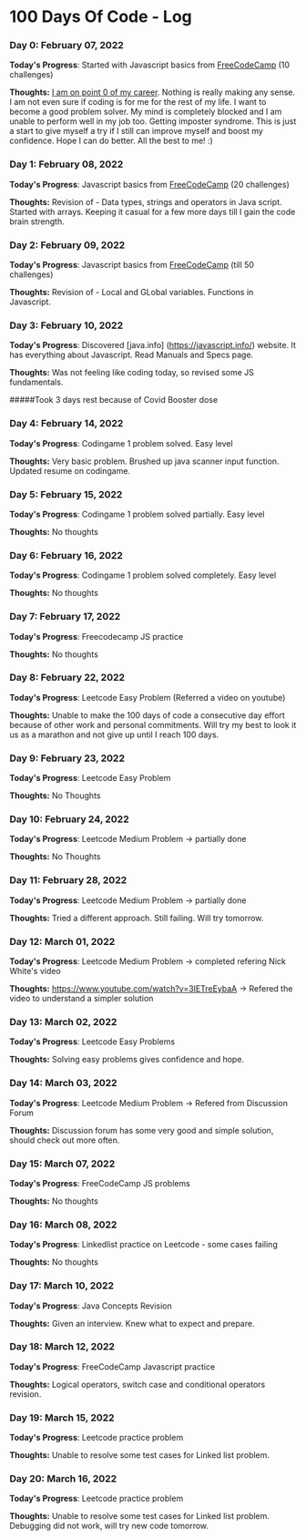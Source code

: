 # 100 Days Of Code - Log

### Day 0: February 07, 2022

**Today's Progress**: Started with Javascript basics from [FreeCodeCamp](https://www.freecodecamp.org/) (10 challenges)

**Thoughts:** <ins>I am on point 0 of my career</ins>. Nothing is really making any sense. I am not even sure if coding is for me for the rest of my life. I want to become a good problem solver. My mind is completely blocked and I am unable to perform well in my job too. Getting imposter syndrome. This is just a start to give myself a try if I still can improve myself and boost my confidence. Hope I can do better. All the best to me! :)

### Day 1: February 08, 2022

**Today's Progress**: Javascript basics from [FreeCodeCamp](https://www.freecodecamp.org/) (20 challenges)

**Thoughts:** Revision of - Data types, strings and operators in Java script. Started with arrays. Keeping it casual for a few more days till I gain the code brain strength.

### Day 2: February 09, 2022

**Today's Progress**: Javascript basics from [FreeCodeCamp](https://www.freecodecamp.org/) (till 50 challenges)

**Thoughts:** Revision of - Local and GLobal variables. Functions in Javascript.

### Day 3: February 10, 2022

**Today's Progress**: Discovered [java.info] (https://javascript.info/) website. It has everything about Javascript. Read Manuals and Specs page.

**Thoughts:** Was not feeling like coding today, so revised some JS fundamentals.

#####Took 3 days rest because of Covid Booster dose

### Day 4: February 14, 2022

**Today's Progress**: Codingame 1 problem solved. Easy level

**Thoughts:** Very basic problem. Brushed up java scanner input function. Updated resume on codingame.

### Day 5: February 15, 2022

**Today's Progress**: Codingame 1 problem solved partially. Easy level

**Thoughts:** No thoughts

### Day 6: February 16, 2022

**Today's Progress**: Codingame 1 problem solved completely. Easy level

**Thoughts:** No thoughts

### Day 7: February 17, 2022

**Today's Progress**: Freecodecamp JS practice

**Thoughts:** No thoughts

### Day 8: February 22, 2022

**Today's Progress**: Leetcode Easy Problem (Referred a video on youtube)

**Thoughts:** Unable to make the 100 days of code a consecutive day effort because of other work and personal commitments. Will try my best to look it us as a marathon and not give up until I reach 100 days. 

### Day 9: February 23, 2022

**Today's Progress**: Leetcode Easy Problem

**Thoughts:** No Thoughts 

### Day 10: February 24, 2022

**Today's Progress**: Leetcode Medium Problem -> partially done

**Thoughts:** No Thoughts 

### Day 11: February 28, 2022

**Today's Progress**: Leetcode Medium Problem -> partially done

**Thoughts:** Tried a different approach. Still failing. Will try tomorrow.

### Day 12: March 01, 2022

**Today's Progress**: Leetcode Medium Problem -> completed refering Nick White's video

**Thoughts:** https://www.youtube.com/watch?v=3IETreEybaA -> Refered the video to understand a simpler solution

### Day 13: March 02, 2022

**Today's Progress**: Leetcode Easy Problems

**Thoughts:** Solving easy problems gives confidence and hope.

### Day 14: March 03, 2022

**Today's Progress**: Leetcode Medium Problem -> Refered from Discussion Forum

**Thoughts:** Discussion forum has some very good and simple solution, should check out more often.

### Day 15: March 07, 2022

**Today's Progress**: FreeCodeCamp JS problems

**Thoughts:** No thoughts

### Day 16: March 08, 2022

**Today's Progress**: Linkedlist practice on Leetcode - some cases failing

**Thoughts:** No thoughts

### Day 17: March 10, 2022

**Today's Progress**: Java Concepts Revision

**Thoughts:** Given an interview. Knew what to expect and prepare. 

### Day 18: March 12, 2022

**Today's Progress**: FreeCodeCamp Javascript practice

**Thoughts:** Logical operators, switch case and conditional operators revision.

### Day 19: March 15, 2022

**Today's Progress**: Leetcode practice problem

**Thoughts:** Unable to resolve some test cases for Linked list problem.

### Day 20: March 16, 2022

**Today's Progress**: Leetcode practice problem

**Thoughts:** Unable to resolve some test cases for Linked list problem. Debugging did not work, will try new code tomorrow.
